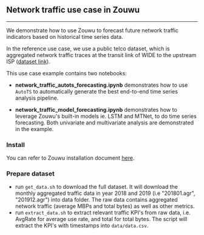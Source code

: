 ## Network traffic use case in Zouwu

---
We demonstrate how to use Zouwu to forecast future network traffic indicators based on historical
time series data. 

In the reference use case, we use a public telco dataset, which is aggregated network traffic traces at the transit link of WIDE
to the upstream ISP ([dataset link](http://mawi.wide.ad.jp/~agurim/dataset/)). 
 

This use case example contains two notebooks:

- **network_traffic_autots_forecasting.ipynb** demonstrates how to use `AutoTS` to automatically
generate the best end-to-end time series analysis pipeline.

- **network_traffic_model_forecasting.ipynb** demonstrates how to leverage Zouwu's built-in models 
ie. LSTM and MTNet, to do time series forecasting. Both univariate and multivariate analysis are
demonstrated in the example.



### Install

You can refer to Zouwu installation document [here](https://analytics-zoo.github.io/master/#Zouwu/tutorials/Autots/#step-0-prepare-environment).

### Prepare dataset
* run `get_data.sh` to download the full dataset. It will download the monthly aggregated traffic data in year 2018 and 2019 (i.e "201801.agr", "201912.agr") into data folder. The raw data contains aggregated network traffic (average MBPs and total bytes) as well as other metrics.
* run `extract_data.sh` to extract relevant traffic KPI's from raw data, i.e. AvgRate for average use rate, and total for total bytes. The script will extract the KPI's with timestamps into `data/data.csv`.


